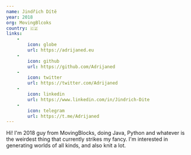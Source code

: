 ```yaml
---
name: Jindřich Dítě
year: 2018
org: MovingBlcoks
country: 🇨🇿
links:
    -
        icon: globe
        url: https://adrijaned.eu
    -
        icon: github
        url: https://github.com/Adrijaned
    -
        icon: twitter
        url: https://twitter.com/Adrijaned
    -
        icon: linkedin
        url: https://www.linkedin.com/in/Jindrich-Dite
    -
        icon: telegram
        url: https://t.me/Adrijaned
---
```

Hi! I'm 2018 guy from MovingBlocks, doing Java, Python and whatever is the weirdest thing that currently strikes my fancy.
I'm interested in generating worlds of all kinds, and also knit a lot.
